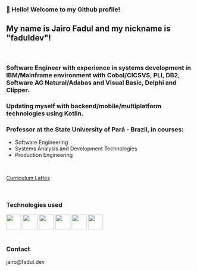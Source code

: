 ### 👋  Hello!  Welcome  to  my  Github  profile!
## My  name  is  Jairo Fadul  and  my  nickname  is  "faduldev"!

<br/>

### Software Engineer with experience in systems development in IBM/Mainframe environment with Cobol/CICSVS, PLI, DB2, Software AG Natural/Adabas and Visual Basic, Delphi and Clipper.
### Updating myself with backend/mobile/multiplatform technologies using Kotlin. 
### Professor at the State University of Pará - Brazil, in courses:
* Software Engineering
* Systems Analysis and Development Technologies
* Production Engineering


<!-- ### Looking for opportunities of collabaration in projects related to backend and mobile using Kotlin.  -->
<br/>


[Curriculum Lattes](http://lattes.cnpq.br/5482391365956398)

<br/>
<!--
<div align="center">
  <a href="https://github.com/faduldev">
  <img height="200em" src="https://github-readme-stats.vercel.app/api/top-langs/?username=faduldev&layout=compact&langs_count=7&theme=dark"/>  
</div>
-->
  
### Technologies used
  <div>
      <img loading="lazy" src="https://cdn.jsdelivr.net/gh/devicons/devicon/icons/android/android-original.svg" width="40" height="40"/>
      <img loading="lazy" src="https://cdn.jsdelivr.net/gh/devicons/devicon/icons/azure/azure-original.svg" width="40" height="40"/>
      <img loading="lazy" src="https://cdn.jsdelivr.net/gh/devicons/devicon/icons/docker/docker-original.svg" width="40" height="40"/>
      <img loading="lazy" src="https://cdn.jsdelivr.net/gh/devicons/devicon/icons/jetbrains/jetbrains-original.svg" width="40" height="40"/>
      <img loading="lazy" src="https://cdn.jsdelivr.net/gh/devicons/devicon/icons/kotlin/kotlin-plain.svg" width="40" height="40"/>
      <img loading="lazy" src="https://cdn.jsdelivr.net/gh/devicons/devicon/icons/spring/spring-original.svg" width="40" height="40"/>
    <br/><br/>
  </div>        

  
### Contact
 <p>jairo@fadul.dev</p>
